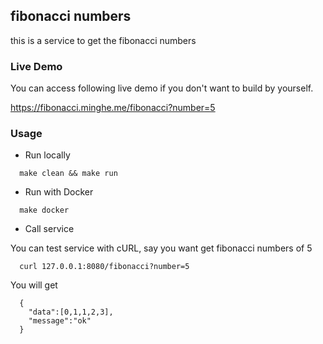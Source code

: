 ## fibonacci numbers

this is a service to get the fibonacci numbers

### Live Demo

You can access following live demo if you don't want to build by yourself.

https://fibonacci.minghe.me/fibonacci?number=5

### Usage

* Run locally

```
  make clean && make run
```

* Run with Docker

```
  make docker
```

* Call service

You can test service with cURL, say you want get fibonacci numbers of 5

```
  curl 127.0.0.1:8080/fibonacci?number=5
```

You will get
```
  {
    "data":[0,1,1,2,3],
    "message":"ok"
  }
```


